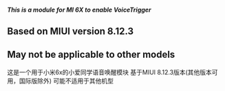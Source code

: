##### This is a module for MI 6X to enable VoiceTrigger

## Based on MIUI version 8.12.3

## May not be applicable to other models

这是一个用于小米6x的小爱同学语音唤醒模块
基于MIUI 8.12.3版本(其他版本可用，国际版除外)
可能不适用于其他机型
